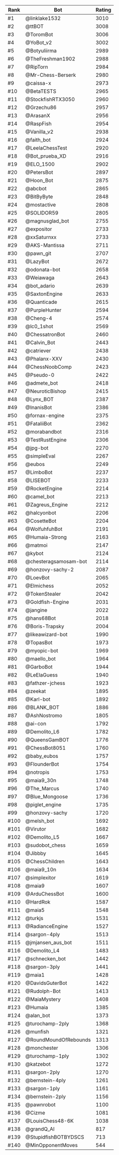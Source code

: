 Rank|Bot|Rating
---|---|---
#1|@linklake1532|3010
#2|@ttBOT|3008
#3|@ToromBot|3006
#4|@YoBot_v2|3002
#5|@Botyuliirma|2989
#6|@TheFreshman1902|2988
#7|@RipTorn|2984
#8|@Mr-Chess-Berserk|2980
#9|@caissa-x|2973
#10|@BetaTESTS|2965
#11|@StockfishRTX3050|2960
#12|@Grzechu86|2957
#13|@ArasanX|2956
#14|@RaspFish|2954
#15|@Vanilla_v2|2938
#16|@faith_bot|2924
#17|@LeelaChessTest|2920
#18|@Bot_prueba_XD|2916
#19|@ELO_1500|2902
#20|@PetersBot|2897
#21|@Hoon_Bot|2875
#22|@abcbot|2865
#23|@BitByByte|2848
#24|@mostactive|2808
#25|@SOLIDOR59|2805
#26|@magnusglad_bot|2755
#27|@expositor|2733
#28|@xxSaturnxx|2733
#29|@AKS-Mantissa|2711
#30|@pawn_git|2707
#31|@LazyBot|2672
#32|@odonata-bot|2658
#33|@Weiawaga|2643
#34|@bot_adario|2639
#35|@SaxtonEngine|2633
#36|@Quanticade|2615
#37|@PurpleHunter|2594
#38|@Cheng-4|2574
#39|@lc0_1shot|2569
#40|@ChessatronBot|2460
#41|@Calvin_Bot|2443
#42|@catriever|2438
#43|@Phalanx-XXV|2430
#44|@ChessNoobComp|2423
#45|@Pseudo-0|2422
#46|@admete_bot|2418
#47|@NeuroticBishop|2415
#48|@Lynx_BOT|2387
#49|@InanisBot|2386
#50|@fornax-engine|2375
#51|@FataliiBot|2362
#52|@morabandbot|2316
#53|@TestRustEngine|2306
#54|@jpg-bot|2270
#55|@simpleEval|2267
#56|@eubos|2249
#57|@LimboBot|2237
#58|@LISEBOT|2233
#59|@RocketEngine|2214
#60|@camel_bot|2213
#61|@Zagreus_Engine|2212
#62|@halcyonbot|2206
#63|@CosetteBot|2204
#64|@WolfuhfuhBot|2191
#65|@Humaia-Strong|2163
#66|@matmoi|2147
#67|@kybot|2124
#68|@chesteragsamosam-bot|2114
#69|@honzovy-sachy-2|2087
#70|@LoevBot|2065
#71|@Elmichess|2052
#72|@TokenStealer|2042
#73|@Goldfish-Engine|2031
#74|@jangine|2022
#75|@hans68Bot|2018
#76|@Boris-Trapsky|2004
#77|@likeawizard-bot|1990
#78|@TopasBot|1973
#79|@myopic-bot|1969
#80|@maello_bot|1964
#81|@GarboBot|1944
#82|@LeElaGuess|1940
#83|@fathzer-jchess|1923
#84|@zeekat|1895
#85|@Karl-bot|1892
#86|@BLANK_BOT|1886
#87|@AshNostromo|1805
#88|@ai-con|1792
#89|@Demolito_L6|1782
#90|@QueensGamBOT|1776
#91|@ChessBot8051|1760
#92|@baby_eubos|1757
#93|@FlounderBot|1754
#94|@notropis|1753
#95|@maia9_30n|1748
#96|@The_Marcus|1740
#97|@Blue_Mongoose|1736
#98|@piglet_engine|1735
#99|@honzovy-sachy|1720
#100|@melsh_bot|1692
#101|@Virutor|1682
#102|@Demolito_L5|1667
#103|@sudobot_chess|1659
#104|@Jibbby|1645
#105|@ChessChildren|1643
#106|@maia9_10n|1634
#107|@simplexitor|1619
#108|@maia9|1607
#109|@ArduChessBot|1600
#110|@HardRok|1587
#111|@maia5|1548
#112|@turkjs|1531
#113|@RadianceEngine|1527
#114|@sargon-4ply|1513
#115|@jmjansen_aus_bot|1511
#116|@Demolito_L4|1483
#117|@schnecken_bot|1442
#118|@sargon-3ply|1441
#119|@maia1|1428
#120|@DavidsGuterBot|1422
#121|@Rudolph-Bot|1413
#122|@MaiaMystery|1408
#123|@Humaia|1385
#124|@alan_bot|1373
#125|@turochamp-2ply|1368
#126|@munfish|1321
#127|@RoundMoundOfRebounds|1313
#128|@monchester|1306
#129|@turochamp-1ply|1302
#130|@katzebot|1272
#131|@sargon-2ply|1270
#132|@bernstein-4ply|1261
#133|@sargon-1ply|1161
#134|@bernstein-2ply|1156
#135|@pawnrobot|1100
#136|@Cizme|1081
#137|@LouisChess48-6K|1038
#138|@grandQ_AI|817
#139|@StupidfishBOTBYDSCS|713
#140|@MinOpponentMoves|544
